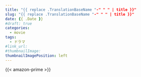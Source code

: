 ```yaml
---
title: "{{ replace .TranslationBaseName "-" " " | title }}"
slug: "{{ replace .TranslationBaseName "-" " " | title }}"
date: {{ .Date }}
#draft: true
categories:
  - movie
tags:
  - ドラマ
#link_url: 
#thumbnailImage: 
thumbnailImagePosition: left
---
```


<!--more-->

{{< amazon-prime >}}
